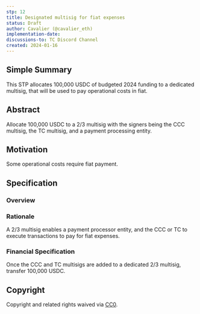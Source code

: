 ```yaml
---
stp: 12
title: Designated multisig for fiat expenses
status: Draft
author: Cavalier (@cavalier_eth)
implementation-date: 
discussions-to: TC Discord Channel
created: 2024-01-16
---
```


## Simple Summary
<!--You can leave these HTML comments in your merged STP and delete the visible duplicate text guides, they will not appear and may be helpful to refer to if you edit it again. This is the suggested template for new STPs. Note that  an STP number will be assigned by an editor. When opening a pull request to submit your STP, please use an abbreviated title in the filename, `stp-draft_title_abbrev.md`. The title should be 44 characters or less.-->

This STP allocates 100,000 USDC of budgeted 2024 funding to a dedicated multisig, that will be used to pay operational costs in fiat.

## Abstract

<!--A short (~200 word) description of the proposed change, the abstract should clearly describe the proposed change. This is what _will_ be done if the STP is implemented, not _why_ it should be done or _how_ it will be done. If the STP proposes sending X tokens to Y each week, write, "we propose to send X tokens to Y each week".-->

Allocate 100,000 USDC to a 2/3 multisig with the signers being the CCC multisig, the TC multisig, and a payment processing entity.

## Motivation

<!--This is the problem statement. This is the *why* of the STP. It should clearly explain *why* the current state of the protocol is inadequate.  It is critical that you explain *why* the change is needed, if the STP proposes changing how something is calculated, you must address *why* the current calculation is inaccurate or wrong. This is not the place to describe how the STP will address the issue!-->

Some operational costs require fiat payment.


## Specification

<!--The specification should describe the syntax and semantics of any new feature, there are five sections
1. Overview
2. Rationale
3. Financial Specification
4. Configurable Values
-->

### Overview

<!--This is a high level overview of *how* the STP will solve the problem. The overview should clearly describe how the new feature will be implemented.-->

### Rationale
<!--This is where you explain the reasoning behind how you propose to solve the problem. Why did you propose this use of funds – what were the considerations. The rationale fleshes out the motivation and reasoning behind decisions that were made. It should describe any alternate ideas that were considered and related work. The rationale may also provide evidence of consensus within the community, and should discuss important objections or concerns raised during discussion.-->
A 2/3 multisig enables a payment processor entity, and the CCC or TC to execute transactions to pay for fiat expenses.


### Financial Specification
<!--The financial specification should outline the the tokens, amounts, destinations, and schedule of funds to be moved. If appropriate, any technical considerations should also be included here – that is, changes to any of the interfaces Synthetix currently exposes or the creations of new ones.-->

Once the CCC and TC multisigs are added to a dedicated 2/3 multisig, transfer 100,000 USDC.

## Copyright

Copyright and related rights waived via [CC0](https://creativecommons.org/publicdomain/zero/1.0/).
